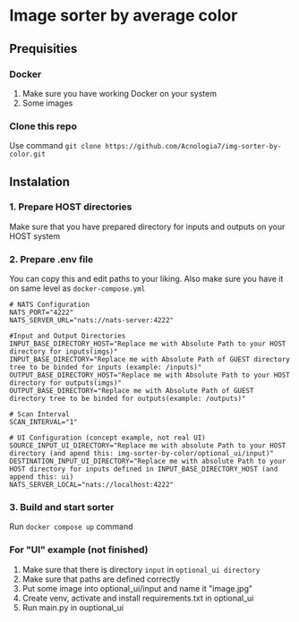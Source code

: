 # Image sorter by average color

## Prequisities
### Docker
1. Make sure you have working Docker on your system
2. Some images

### Clone this repo
Use command ```git clone https://github.com/Acnologia7/img-sorter-by-color.git```

## Instalation
### 1. Prepare HOST directories
Make sure that you have prepared directory for inputs and outputs on your HOST system

###  2. Prepare .env file
You can copy this and edit paths to your liking. Also make sure you have it on same level as ```docker-compose.yml```
```
# NATS Configuration
NATS_PORT="4222"
NATS_SERVER_URL="nats://nats-server:4222" 

#Input and Output Directories
INPUT_BASE_DIRECTORY_HOST="Replace me with Absolute Path to your HOST directory for inputs(imgs)"
INPUT_BASE_DIRECTORY="Replace me with Absolute Path of GUEST directory tree to be binded for inputs (example: /inputs)"
OUTPUT_BASE_DIRECTORY_HOST="Replace me with Absolute Path to your HOST directory for outputs(imgs)"
OUTPUT_BASE_DIRECTORY="Replace me with Absolute Path of GUEST directory tree to be binded for outputs(example: /outputs)"

# Scan Interval
SCAN_INTERVAL="1"

# UI Configuration (concept example, not real UI)
SOURCE_INPUT_UI_DIRECTORY="Replace me with absolute Path to your HOST directory (and apend this: img-sorter-by-color/optional_ui/input)"
DESTINATION_INPUT_UI_DIRECTORY="Replace me with absolute Path to your HOST directory for inputs defined in INPUT_BASE_DIRECTORY_HOST (and append this: ui)
NATS_SERVER_LOCAL="nats://localhost:4222"
```

### 3. Build and start sorter
Run ```docker compose up``` command

### For "UI" example (not finished)
1. Make sure that there is directory ```input``` in ```optional_ui directory```
2. Make sure that paths are defined correctly
3. Put some image into optional_ui/input and name it "image.jpg"
4. Create venv, activate and install requirements.txt in optional_ui
4. Run main.py in ouptional_ui
